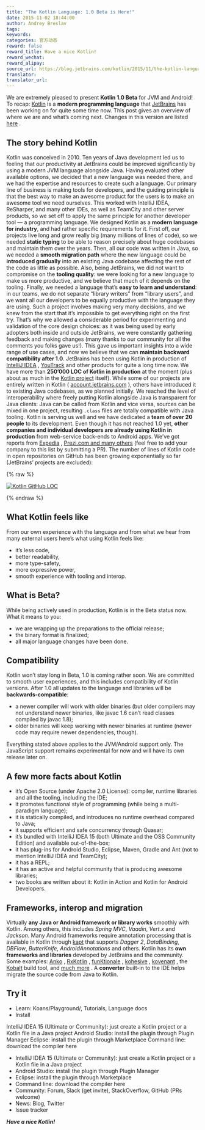 ```yaml
---
title: "The Kotlin Language: 1.0 Beta is Here!"
date: 2015-11-02 18:44:00
author: Andrey Breslav
tags:
keywords:
categories: 官方动态
reward: false
reward_title: Have a nice Kotlin!
reward_wechat:
reward_alipay:
source_url: https://blog.jetbrains.com/kotlin/2015/11/the-kotlin-language-1-0-beta-is-here/
translator:
translator_url:
---
```


We are extremely pleased to present <strong>Kotlin 1.0 Beta</strong> for JVM and Android!
To recap: [Kotlin](https://kotlinlang.org/) is a <strong>modern programming language</strong> that [JetBrains](https://www.jetbrains.com/) has been working on for quite some time now.
This post gives an overview of where we are and what’s coming next. Changes in this version are listed [here](https://github.com/JetBrains/kotlin/releases/tag/build-1.0.0-beta-1103) .
## The story behind Kotlin

Kotlin was conceived in 2010. Ten years of Java development led us to feeling that our productivity at JetBrains could be improved significantly by using a modern JVM language alongside Java. Having evaluated other available options, we decided that a new language was needed there, and we had the expertise and resources to create such a language. Our primary line of business is making tools for developers, and the guiding principle is that the best way to make an awesome product for the users is to make an awesome tool we need ourselves. This worked with IntelliJ IDEA, ReSharper, and many other IDEs, as well as TeamCity and other server products, so we set off to apply the same principle for another developer tool — a programming language. <span id="more-3005"></span>
We designed Kotlin as a <strong>modern language for industry</strong>, and had rather specific requirements for it. First off, our projects live long and grow really big (many millions of lines of code), so we needed <strong>static typing</strong> to be able to reason precisely about huge codebases and maintain them over the years. Then, all our code was written in Java, so we needed a <strong>smooth migration path</strong> where the new language could be <strong>introduced gradually</strong> into an existing Java codebase affecting the rest of the code as little as possible. Also, being JetBrains, we did not want to compromise on the <strong>tooling quality</strong>: we were looking for a new language to make us more productive, and we believe that much of it depends on the tooling. Finally, we needed a language that’s <strong>easy to learn and understand</strong>: in our teams, we do not separate “library writers” from “library users”, and we want all our developers to be equally productive with the language they are using.
Such a project involves making very many decisions, and we knew from the start that it’s impossible to get everything right on the first try. That’s why we allowed a considerable period for experimenting and validation of the core design choices: as it was being used by early adopters both inside and outside JetBrains, we were constantly gathering feedback and making changes (many thanks to our community for all the comments you folks gave us!). This gave us important insights into a wide range of use cases, and now we believe that we can <strong>maintain backward compatibility after 1.0</strong>.
JetBrains has been using Kotlin in production of [IntelliJ IDEA](https://www.jetbrains.com/idea/) , [YouTrack](https://www.jetbrains.com/youtrack/) and other products for quite a long time now. We have more than <strong>250’000 LOC of Kotlin in production</strong> at the moment (plus about as much in the [Kotlin project](https://github.com/JetBrains/kotlin) itself). While some of our projects are entirely written in Kotlin ( [account.jetbrains.com](https://account.jetbrains.com) ), others have introduced it to existing Java codebases, as we planned initially. We reached the level of interoperability where freely putting Kotlin alongside Java is transparent for Java clients: Java can be called from Kotlin and vice versa, sources can be mixed in one project, resulting `.class` files are totally compatible with Java tooling.
Kotlin is serving us well and we have dedicated a <strong>team of over 20 people</strong> to its development.
Even though it has not reached 1.0 yet, <strong>other companies and individual developers are already using Kotlin in production</strong> from web-service back-ends to Android apps. We’ve got reports from [Expedia](https://twitter.com/fleurchild/status/636965650536108032) , [Prezi.com and many others](https://github.com/JetBrains/kotlin-web-site/blob/master/_data/companies-using-kotlin.yml) (feel free to add your company to this list by submitting a PR).
The number of lines of Kotlin code in open repositories on GitHub has been growing exponentially so far (JetBrains’ projects are excluded):

{% raw %}
<p><a href="https://i1.wp.com/blog.jetbrains.com/kotlin/files/2015/11/Kotlin-GitHub-LOC.png"><img alt="Kotlin GitHub LOC" class="alignleft size-full wp-image-3069" data-recalc-dims="1" src="https://i1.wp.com/blog.jetbrains.com/kotlin/files/2015/11/Kotlin-GitHub-LOC.png?resize=640%2C279&amp;ssl=1"/></a></p>
{% endraw %}

## What Kotlin feels like

From our own experience with the language and from what we hear from many external users here’s what using Kotlin feels like:

* it’s less code,
* better readability,
* more type-safety,
* more expressive power,
* smooth experience with tooling and interop.

## What is Beta?

While being actively used in production, Kotlin is in the Beta status now. What it means to you:

* we are wrapping up the preparations to the official release;
* the binary format is finalized;
* all major language changes have been done.

## Compatibility

Kotlin won’t stay long in Beta, 1.0 is coming rather soon.
We are committed to smooth user experiences, and this includes compatibility of Kotlin versions. After 1.0 all updates to the language and libraries will be <strong>backwards-compatible</strong>:

* a newer compiler will work with older binaries (but older compilers may not understand newer binaries, like javac 1.6 can’t read classes compiled by javac 1.8);
* older binaries will keep working with newer binaries at runtime (newer code may require newer dependencies, though).

Everything stated above applies to the JVM/Android support only. The JavaScript support remains experimental for now and will have its own  release later on.
## A few more facts about Kotlin


* it’s Open Source (under Apache 2.0 License): compiler, runtime libraries and all the tooling, including the IDE;
* it promotes functional style of programming (while being a multi-paradigm language);
* it is statically compiled, and  introduces no runtime overhead compared to Java;
* it supports efficient and safe concurrency through Quasar;
* it’s bundled with IntelliJ IDEA 15 (both Ultimate and the OSS Community Edition) and available out-of-the-box;
* it has plug-ins for Android Studio, Eclipse, Maven, Gradle and Ant (not to mention IntelliJ IDEA and TeamCity);
* it has a REPL;
* it has an active and helpful community that is producing awesome libraries;
* two books are written about it: Kotlin in Action and Kotlin for Android Developers.

## Frameworks, interop and migration

Virtually <strong>any Java or Android framework or library works</strong> smoothly with Kotlin. Among others, this includes <em>Spring MVC</em>, <em>Vaadin</em>, <em>Vert.x</em> and <em>Jackson</em>. Many Android frameworks require annotation processing that is available in Kotlin through [kapt](http://blog.jetbrains.com/kotlin/2015/06/better-annotation-processing-supporting-stubs-in-kapt/) that supports <em>Dagger 2</em>, <em>DataBinding</em>, <em>DBFlow</em>, <em>ButterKnife</em>, <em>AndroidAnnotations</em> and others.
Kotlin has its <strong>own frameworks and libraries</strong> developed by JetBrains and the community. Some examples: [Anko](https://github.com/JetBrains/anko) , [RxKotlin](https://github.com/ReactiveX/RxKotlin) , [funKtionale](https://github.com/MarioAriasC/funKTionale) , [kohesive](https://github.com/kohesive/) , [kovenant](https://github.com/mplatvoet/kovenant) , the [Kobalt](http://beust.com/kobalt) build tool, and [much more](https://kotlinlang.org/docs/resources.html) .
A <strong>converter</strong> built-in to the IDE helps migrate the source code from Java to Kotlin.
## Try it


* Learn: Koans/Playground/, Tutorials, Language docs
* Install

IntelliJ IDEA 15 (Ultimate or Community): just create a Kotlin project or a Kotlin file in a Java project
Android Studio: install the plugin through Plugin Manager
Eclipse: install the plugin through Marketplace
Command line: download the compiler here
* IntelliJ IDEA 15 (Ultimate or Community): just create a Kotlin project or a Kotlin file in a Java project
* Android Studio: install the plugin through Plugin Manager
* Eclipse: install the plugin through Marketplace
* Command line: download the compiler here
* Community: Forum, Slack (get invite), StackOverflow, GitHub (PRs welcome)
* News: Blog, Twitter
* Issue tracker

<strong><em>Have a nice Kotlin!</em></strong>

